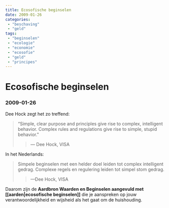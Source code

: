 ```yaml
---
title: Ecosofische beginselen
date: 2009-01-26
categories:
 - "beschaving"
 - "geld"
tags:
 - "beginselen"
 - "ecologie"
 - "economie"
 - "ecosofie"
 - "geld"
 - "principes"
---
```


# Ecosofische beginselen
### 2009-01-26

Dee Hock zegt het zo treffend:
> “Simple, clear purpose and principles give rise to complex, intelligent behavior.
> Complex rules and regulations give rise to simple, stupid behavior."
> > — Dee Hock, VISA

In het Nederlands:
> Simpele beginselen met een helder doel leiden tot complex intelligent gedrag.
> Complexe regels en regulering leiden tot simpel stom gedrag.
> > —Dee Hock, VISA

Daarom zijn de **Aardbron Waarden en Beginselen aangevuld met [[aarden|ecosofische beginselen]]** die je aanspreken op jouw verantwoordelijkheid en wijsheid als het gaat om de huishouding.
